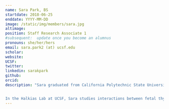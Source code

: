 ```yaml
---
name: Sara Park, BS
startdate: 2018-06-25
enddate: YYYY-MM-DD
image: /static/img/members/sara.jpg
altimage:
position: Staff Research Associate 1
#subsequent:  update once you become an alumnus
pronouns: she/her/hers
email: sara.park2 (at) ucsf.edu
scholar:
website:
UCSF:
twitter:
linkedin: sarakpark
github:
orcid:
description: "Sara graduated from California Polytechnic State University, San Luis Obispo with a degree in Biology and a minor in Biotechnology. As an undergraduate, she studied reproductive timing and environmental correlates in Pismo clam populations under the guidance of [Dr. Benjamin Ruttenberg](https://bio.calpoly.edu/content/ben-ruttenberg). While she loved her time conducting marine biology research, she was more interested in pursuing a career in immunology.


In the Halkias Lab at UCSF, Sara studies interactions between fetal thymocytes and APCs, microbial lysates, and many different cytokines in an attempt to understand what signals drive the accumulation and functional potential of inflammatory fetal T cells. When she’s not in the lab, Sara enjoys hiking, going to the beach, and yoga."
---
```

